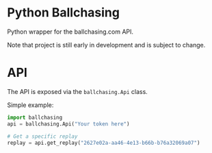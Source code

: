 # Python Ballchasing
Python wrapper for the ballchasing.com API. 

Note that project is still early in development and is subject to change.

# API
The API is exposed via the `ballchasing.Api` class.

Simple example:
```python
import ballchasing
api = ballchasing.Api("Your token here")

# Get a specific replay
replay = api.get_replay("2627e02a-aa46-4e13-b66b-b76a32069a07")
```
